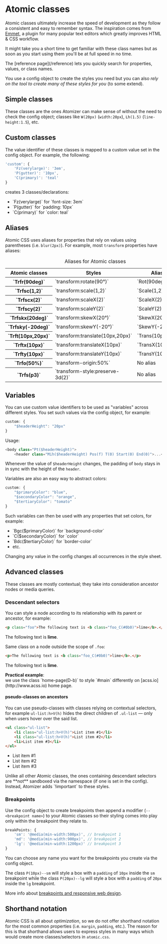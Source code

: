 # Atomic classes

Atomic classes ultimately increase the speed of development as they follow a consistent and easy to remember syntax. The inspiration comes from [Emmet](http://emmet.io/), a plugin for many popular text editors which greatly improves HTML & CSS workflow.

It might take you a short time to get familiar with these class names but as soon as you start using them you'll be at full speed in no time.

<div class="noteBox info">The [reference page](/reference) lets you quickly search for properties, values, or class names.</div>

You use a config object to create the styles you need but you can also *rely on the tool to create many of these styles for you* (to some extend).

## Simple classes

These classes are the ones Atomizer can make sense of without the need to check the config object; classes like `W(20px)` (`width:20px`), `Lh(1.5)` (`line-height:1.5`), etc.

## Custom classes

The value identifier of these classes is mapped to a custom value set in the config object. For example, the following:

```javascript
'custom': {
    'Fz(verylarge)': '3em',
    'P(gutter)': '10px',
    'C(primary)': 'teal'
}
```

creates 3 classes/declarations:

<ul class="ul-list">
    <li>`Fz(verylarge)` for `font-size: 3em`</li>
    <li>`P(gutter)` for `padding: 10px`</li>
    <li>`C(primary)` for `color: teal`</li>
</ul>

## Aliases

Atomic CSS uses aliases for properties that rely on values using parentheses (i.e. `blur(2px)`). For example, most `transform` properties have aliases:

<table class="Ta(start) W(100%)">
    <caption class="Hidden">Aliases for Atomic classes</caption>
    <thead>
        <tr>
            <th scope="col" class="P(10px)">Atomic classes</th>
            <th scope="col" class="P(10px)">Styles</th>
            <th scope="col" class="P(10px)">Aliases</th>
        </tr>
    </thead>
    <tbody>
        <tr class="BdT Bdc-#cecece">
            <th scope="row" class="Va(t) Whs(nw) P(10px)">`Trfr(90deg)`</th>
            <td class="Va(t) P(10px)">`transform:rotate(90°)`</td>
            <td class="Va(t) P(10px)">`Rot(90deg)`</td>
        </tr>
        <tr class="BdT Bdc-#cecece">
            <th scope="row" class="Va(t) Whs(nw) P(10px)">`Trfsc(1,2)`</th>
            <td class="Va(t) P(10px)">`transform:scale(1,2)`</td>
            <td class="Va(t) P(10px)">`Scale(1,2)`</td>
        </tr>
        <tr class="BdT Bdc-#cecece">
            <th scope="row" class="Va(t) Whs(nw) P(10px)">`Trfscx(2)`</th>
            <td class="Va(t) P(10px)">`transform:scaleX(2)`</td>
            <td class="Va(t) P(10px)">`ScaleX(2)`</td>
        </tr>
        <tr class="BdT Bdc-#cecece">
            <th scope="row" class="Va(t) Whs(nw) P(10px)">`Trfscy(2)`</th>
            <td class="Va(t) P(10px)">`transform:scaleY(2)`</td>
            <td class="Va(t) P(10px)">`ScaleY(2)`</td>
        </tr>
        <tr class="BdT Bdc-#cecece">
            <th scope="row" class="Va(t) Whs(nw) P(10px)">`Trfskx(20deg)`</th>
            <td class="Va(t) P(10px)">`transform:skewX(20°)`</td>
            <td class="Va(t) P(10px)">`SkewX(20deg)`</td>
        </tr>
        <tr class="BdT Bdc-#cecece">
            <th scope="row" class="Va(t) Whs(nw) P(10px)">`Trfsky(-20deg)`</th>
            <td class="Va(t) P(10px)">`transform:skewY(-20°)`</td>
            <td class="Va(t) P(10px)">`SkewY(-20deg)`</td>
        </tr>
        <tr class="BdT Bdc-#cecece">
            <th scope="row" class="Va(t) Whs(nw) P(10px)">`Trft(10px,20px)`</th>
            <td class="Va(t) P(10px)">`transform:translate(10px,20px)`</td>
            <td class="Va(t) P(10px)">`Trans(10px,20px)`</td>
        </tr>
        <tr class="BdT Bdc-#cecece">
            <th scope="row" class="Va(t) Whs(nw) P(10px)">`Trftx(10px)`</th>
            <td class="Va(t) P(10px)">`transform:translateX(10px)`</td>
            <td class="Va(t) P(10px)">`TransX(10px)`</td>
        </tr>
        <tr class="BdT Bdc-#cecece">
            <th scope="row" class="Va(t) Whs(nw) P(10px)">`Trfty(10px)`</th>
            <td class="Va(t) P(10px)">`transform:translateY(10px)`</td>
            <td class="Va(t) P(10px)">`TransY(10px)`</td>
        </tr>
        <tr class="BdT Bdc-#cecece">
            <th scope="row" class="Va(t) Whs(nw) P(10px)">`Trfo(50%)`</th>
            <td class="Va(t) P(10px)">`transform-origin:50%`</td>
            <td class="Va(t) P(10px)">No alias</td>
        </tr>
        <tr class="BdT Bdc-#cecece">
            <th scope="row" class="Va(t) Whs(nw) P(10px)">`Trfs(p3)`</th>
            <td class="Va(t) P(10px)">`transform-style:preserve-3d(2)`</td>
            <td class="Va(t) P(10px)">No alias</td>
        </tr>
    </tbody>
</table>

## Variables

You can use custom value identifiers to be used as &quot;variables&quot; across different styles. You set such values via the config object, for example:

```javascript
custom: {
    "$headerHeight": "20px"
}
```

Usage:

```javascript
<body class="Pt($headerHeight)">
    <header class="Mih($headerHeight) Pos(f) T(0) Start(0) End(0)">...</header>
```

Whenever the value of `$headerHeight` changes, the padding of `body` stays in in sync with the height of the `header`.

Variables are also an easy way to abstract colors:

```javascript
custom: {
    "$primaryColor": "blue",
    "$secondaryColor": "orange",
    "$tertiaryColor": "tomato"
}
```

Such variables can then be used with any properties that set colors, for example:

<ul class="ul-list">
    <li>`Bgc($primaryColor)` for `background-color`</li>
    <li>`C($secondaryColor)` for `color`</li>
    <li>`Bdc($tertiaryColor)` for `border-color`</li>
    <li>etc.</li>
</ul>

Changing any value in the config changes all occurrences in the style sheet.

## Advanced classes

These classes are mostly contextual; they take into consideration ancestor nodes or media queries.

### Descendant selectors

You can style a node according to its relationship with its parent or ancestor, for example:

```html
<p class="foo">The following text is <b class="foo_C(#0b0)">lime</b>.</p>
```
<p class="foo">The following text is <b class="foo_C(#0b0)">lime</b>.</p>

Same class on a node outside the scope of `.foo`:

```html
<p>The following text is <b class="foo_C(#0b0)">lime</b>.</p>
```

<p>The following text is <b class="foo_C(#0b0)">lime</b>.</p>

<p class="noteBox info"><strong>Practical example</strong>:<br> we use the class `home-page(D-b)` to style `#main` differently on  [acss.io](http://www.acss.io) home page.</p>

#### pseudo-classes on ancestors

You can use pseudo-classes with classes relying on contextual selectors, for example `ul-list:h>V(h)` hides the direct children of `.ul-list` &mdash; only when users hover over the said list.

```html
<ul class="ul-list">
    <li class="ul-list:h>V(h)">List item #1</li>
    <li class="ul-list:h>V(h)">List item #2</li>
    <li>List item #3</li>
</ul>
```

<ul class="ul-list">
    <li class="ul-list:h>V(h)">List item #1</li>
    <li class="ul-list:h>V(h)">List item #2</li>
    <li>List item #3</li>
</ul>

<p class="noteBox important">Unlike all other Atomic classes, the ones containing descendant selectors are **not** sandboxed via the namespace (if one is set in the config). Instead, Atomizer adds `!important` to these styles.</p>

### Breakpoints

Use the config object to create breakpoints then append a modifier (`--<breakpoint name>`) to your Atomic classes so their styling comes into play only within the breakpoint they relate to.

```javascript
breakPoints: {
    'sm': '@media(min-width:500px)', // breakpoint 1
    'md': '@media(min-width:900px)', // breakpoint 2
    'lg': '@media(min-width:1200px)' // breakpoint 3
}
```

<p class="noteBox info">You can choose any name you want for the breakpoints you create via the config object.</p>

The class `P(10px)--sm` will style a box with a `padding` of `10px` inside the `sm` breakpoint while the class `P(20px)--lg` will style a box with a `padding` of `20px` inside the `lg` breakpoint.

More info about [breakpoints and responsive web design](../tutorials/responsive-web-design.html).

## Shorthand notation

Atomic CSS is all about *optimization*, so we do not offer shorthand notation for the most common properties (i.e. `margin`, `padding`, etc.). The reason for this is that shorthand allows users to express styles in many ways which would create more classes/selectors in `atomic.css`.
